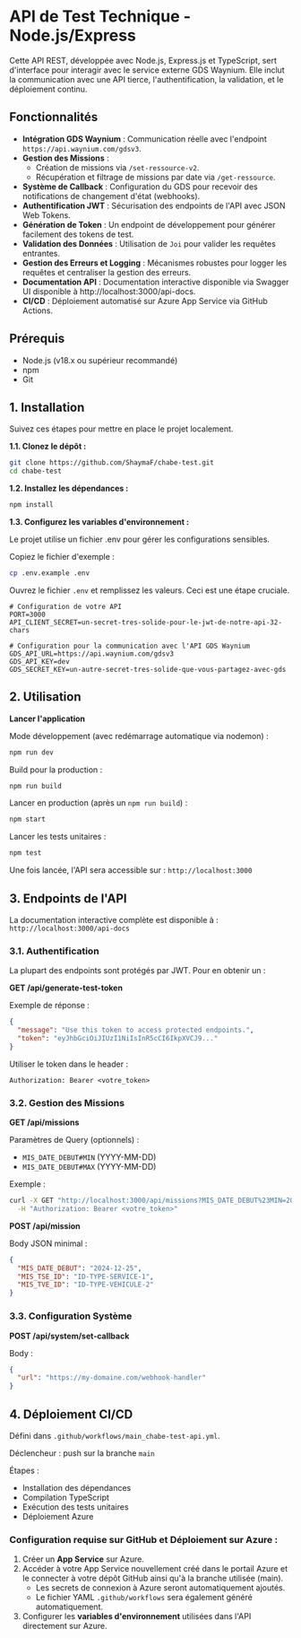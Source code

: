 # API de Test Technique - Node.js/Express

Cette API REST, développée avec Node.js, Express.js et TypeScript, sert d'interface pour interagir avec le service externe GDS Waynium. Elle inclut la communication avec une API tierce, l'authentification, la validation, et le déploiement continu.

## Fonctionnalités

- **Intégration GDS Waynium** : Communication réelle avec l'endpoint `https://api.waynium.com/gdsv3`.
- **Gestion des Missions** :
  - Création de missions via `/set-ressource-v2`.
  - Récupération et filtrage de missions par date via `/get-ressource`.
- **Système de Callback** : Configuration du GDS pour recevoir des notifications de changement d'état (webhooks).
- **Authentification JWT** : Sécurisation des endpoints de l'API avec JSON Web Tokens.
- **Génération de Token** : Un endpoint de développement pour générer facilement des tokens de test.
- **Validation des Données** : Utilisation de `Joi` pour valider les requêtes entrantes.
- **Gestion des Erreurs et Logging** : Mécanismes robustes pour logger les requêtes et centraliser la gestion des erreurs.
- **Documentation API** : Documentation interactive disponible via Swagger UI disponible à http://localhost:3000/api-docs.
- **CI/CD** : Déploiement automatisé sur Azure App Service via GitHub Actions.

## Prérequis

- Node.js (v18.x ou supérieur recommandé)
- npm
- Git

## 1. Installation

Suivez ces étapes pour mettre en place le projet localement.

**1.1. Clonez le dépôt :**

```bash
git clone https://github.com/ShaymaF/chabe-test.git
cd chabe-test
```

**1.2. Installez les dépendances :**

```bash
npm install
```

**1.3. Configurez les variables d'environnement :**

Le projet utilise un fichier .env pour gérer les configurations sensibles.

Copiez le fichier d'exemple :

```bash
cp .env.example .env
```

Ouvrez le fichier `.env` et remplissez les valeurs. Ceci est une étape cruciale.

```
# Configuration de votre API
PORT=3000
API_CLIENT_SECRET=un-secret-tres-solide-pour-le-jwt-de-notre-api-32-chars

# Configuration pour la communication avec l'API GDS Waynium
GDS_API_URL=https://api.waynium.com/gdsv3
GDS_API_KEY=dev
GDS_SECRET_KEY=un-autre-secret-tres-solide-que-vous-partagez-avec-gds
```

## 2. Utilisation

**Lancer l'application**

Mode développement (avec redémarrage automatique via nodemon) :

```bash
npm run dev
```

Build pour la production :

```bash
npm run build
```

Lancer en production (après un `npm run build`) :

```bash
npm start
```

Lancer les tests unitaires :

```bash
npm test
```

Une fois lancée, l'API sera accessible sur : `http://localhost:3000`

## 3. Endpoints de l'API

La documentation interactive complète est disponible à :  
`http://localhost:3000/api-docs`

### 3.1. Authentification

La plupart des endpoints sont protégés par JWT. Pour en obtenir un :

**GET /api/generate-test-token**

Exemple de réponse :

```json
{
  "message": "Use this token to access protected endpoints.",
  "token": "eyJhbGciOiJIUzI1NiIsInR5cCI6IkpXVCJ9..."
}
```

Utiliser le token dans le header :

```
Authorization: Bearer <votre_token>
```

### 3.2. Gestion des Missions

**GET /api/missions**

Paramètres de Query (optionnels) :

- `MIS_DATE_DEBUT#MIN` (YYYY-MM-DD)
- `MIS_DATE_DEBUT#MAX` (YYYY-MM-DD)

Exemple :

```bash
curl -X GET "http://localhost:3000/api/missions?MIS_DATE_DEBUT%23MIN=2023-01-01" \
  -H "Authorization: Bearer <votre_token>"
```

**POST /api/mission**

Body JSON minimal :

```json
{
  "MIS_DATE_DEBUT": "2024-12-25",
  "MIS_TSE_ID": "ID-TYPE-SERVICE-1",
  "MIS_TVE_ID": "ID-TYPE-VEHICULE-2"
}
```

### 3.3. Configuration Système

**POST /api/system/set-callback**

Body :

```json
{
  "url": "https://my-domaine.com/webhook-handler"
}
```

## 4. Déploiement CI/CD

Défini dans `.github/workflows/main_chabe-test-api.yml`.

Déclencheur : push sur la branche `main`

Étapes :

- Installation des dépendances
- Compilation TypeScript
- Exécution des tests unitaires
- Déploiement Azure

### Configuration requise sur GitHub et Déploiement sur Azure :

1. Créer un **App Service** sur Azure.
2. Accéder à votre App Service nouvellement créé dans le portail Azure et le connecter à votre dépôt GitHub ainsi qu'à la branche utilisée (main).
   - Les secrets de connexion à Azure seront automatiquement ajoutés.
   - Le fichier YAML `.github/workflows` sera également généré automatiquement.
3. Configurer les **variables d'environnement** utilisées dans l'API directement sur Azure.
